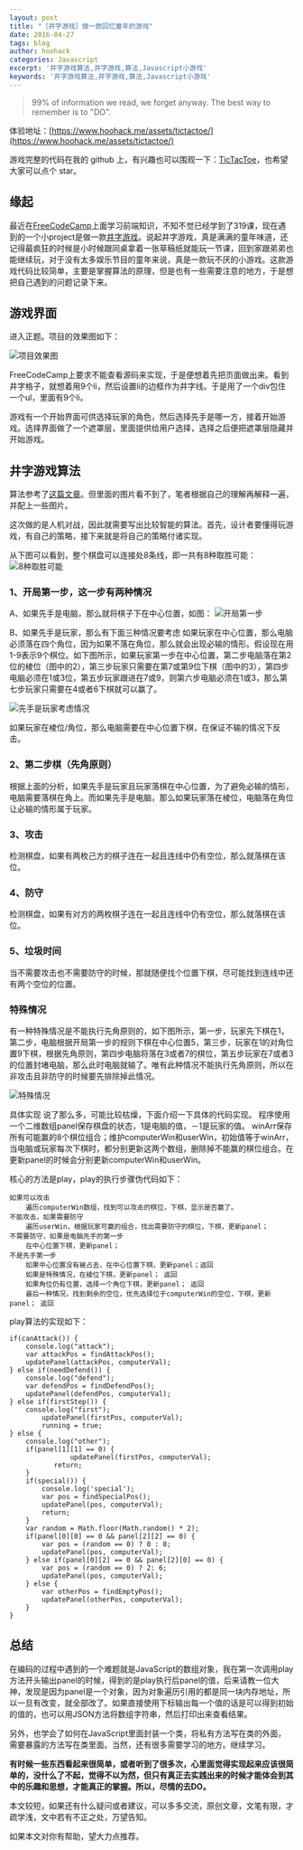 ```yaml
---
layout: post
title: "［井字游戏］做一款回忆童年的游戏"
date: 2016-04-27
tags: blog
author: hoohack
categories: Javascript
excerpt: '井字游戏算法,井字游戏,算法,Javascript小游戏'
keywords: '井字游戏算法,井字游戏,算法,Javascript小游戏'
---
```


> 99% of information we read, we forget anyway. The best way to remember
> is to "DO".

体验地址：[https://www.hoohack.me/assets/tictactoe/](https://www.hoohack.me/assets/tictactoe/)

游戏完整的代码在我的 github 上，有兴趣也可以围观一下：[TicTacToe](https://github.com/hoohack/TicTacToe)，也希望大家可以点个 star。

## 缘起
最近在[FreeCodeCamp](https://www.freecodecamp.com/)上面学习前端知识，不知不觉已经学到了319课，现在遇到的一个小project是做一款[井字游戏](https://www.freecodecamp.com/challenges/build-a-tic-tac-toe-game)。说起井字游戏，真是满满的童年味道，还记得最疯狂的时候是小时候跟同桌拿着一张草稿纸就能玩一节课，回到家跟弟弟也能继续玩，对于没有太多娱乐节目的童年来说，真是一款玩不厌的小游戏。这款游戏代码比较简单，主要是掌握算法的原理，但是也有一些需要注意的地方，于是想把自己遇到的问题记录下来。

## 游戏界面
进入正题。项目的效果图如下：



![项目效果图](http://7u2eqw.com1.z0.glb.clouddn.com/%E4%BA%95%E5%AD%97%E6%B8%B8%E6%88%8F-%E9%A1%B9%E7%9B%AE%E7%9A%84%E6%95%88%E6%9E%9C%E5%9B%BE)

FreeCodeCamp上要求不能查看源码来实现，于是便想着先把页面做出来。看到井字格子，就想着用9个li，然后设置li的边框作为井字线。于是用了一个div包住一个ul，里面有9个li。

游戏有一个开始界面可供选择玩家的角色，然后选择先手是哪一方，接着开始游戏。选择界面做了一个遮罩层，里面提供给用户选择，选择之后便把遮罩层隐藏并开始游戏。

## 井字游戏算法
算法参考了[这篇文章](http://blog.jobbole.com/24719/)。但里面的图片看不到了，笔者根据自己的理解再解释一遍，并配上一些图片。

这次做的是人机对战，因此就需要写出比较智能的算法。首先，设计者要懂得玩游戏，有自己的策略，接下来就是将自己的策略付诸实现。

从下图可以看到，整个棋盘可以连接处8条线，即一共有8种取胜可能：
![8种取胜可能](http://7u2eqw.com1.z0.glb.clouddn.com/%E4%BA%95%E5%AD%97%E6%B8%B8%E6%88%8F-8%E7%A7%8D%E5%8F%96%E8%83%9C%E5%8F%AF%E8%83%BD)


### 1、开局第一步，这一步有两种情况
A、如果先手是电脑，那么就将棋子下在中心位置，如图：
![开局第一步](http://7u2eqw.com1.z0.glb.clouddn.com/%E4%BA%95%E5%AD%97%E6%B8%B8%E6%88%8F-%E5%BC%80%E5%B1%80%E7%AC%AC%E4%B8%80%E6%AD%A5)


B、如果先手是玩家，那么有下面三种情况要考虑
如果玩家在中心位置，那么电脑必须落在四个角位，因为如果不落在角位，那么就会出现必输的情形。假设现在用1-9表示9个棋位。如下图所示，如果玩家第一步在中心位置，第二步电脑落在第2位的棱位（图中的2），第三步玩家只需要在第7或第9位下棋（图中的3），第四步电脑必须在1或3位，第五步玩家跟进在7或9，则第六步电脑必须在1或3，那么第七步玩家只需要在4或者6下棋就可以赢了。

![先手是玩家考虑情况](http://7u2eqw.com1.z0.glb.clouddn.com/%E4%BA%95%E5%AD%97%E6%B8%B8%E6%88%8F-%E5%85%88%E6%89%8B%E6%98%AF%E7%8E%A9%E5%AE%B6%E8%80%83%E8%99%91%E6%83%85%E5%86%B5)

如果玩家在棱位/角位，那么电脑需要在中心位置下棋，在保证不输的情况下反击。

### 2、第二步棋（先角原则）
根据上面的分析，如果先手是玩家且玩家落棋在中心位置，为了避免必输的情形，电脑需要落棋在角上。而如果先手是电脑，那么如果玩家落在棱位，电脑落在角位让必输的情形属于玩家。

### 3、攻击
检测棋盘，如果有两枚己方的棋子连在一起且连线中仍有空位，那么就落棋在该位。

### 4、防守
检测棋盘，如果有对方的两枚棋子连在一起且连线中仍有空位，那么就落棋在该位。

### 5、垃圾时间
当不需要攻击也不需要防守的时候，那就随便找个位置下棋，尽可能找到连线中还有两个空位的位置。

### 特殊情况
有一种特殊情况是不能执行先角原则的，如下图所示，第一步，玩家先下棋在1，第二步，电脑根据开局第一步的规则下棋在中心位置5，第三步，玩家在1的对角位置9下棋，根据先角原则，第四步电脑将落在3或者7的棋位，第五步玩家在7或者3的位置封堵电脑，那么此时电脑就输了。唯有此种情况不能执行先角原则，所以在非攻击且非防守的时候要先排除掉此情况。

![特殊情况](http://7u2eqw.com1.z0.glb.clouddn.com/%E4%BA%95%E5%AD%97%E6%B8%B8%E6%88%8F-%E7%89%B9%E6%AE%8A%E6%83%85%E5%86%B5)

具体实现
说了那么多，可能比较枯燥，下面介绍一下具体的代码实现。
程序使用一个二维数组panel保存棋盘的状态，1是电脑的值，－1是玩家的值。
winArr保存所有可能赢的8个棋位组合；维护computerWin和userWin，初始值等于winArr，当电脑或玩家每次下棋时，都分别更新这两个数组，删除掉不能赢的棋位组合。在更新panel的时候会分别更新computerWin和userWin。

核心的方法是play，play的执行步骤伪代码如下：

    如果可以攻击
        遍历computerWin数组，找到可以攻击的棋位，下棋，显示是否赢了。
    不能攻击，如果需要防守
        遍历userWin，根据玩家可赢的组合，找出需要防守的棋位，下棋，更新panel；
    不需要防守，如果是电脑先手的第一步
        在中心位置下棋，更新panel；
    不是先手第一步
        如果中心位置没有被占去，在中心位置下棋，更新panel；返回
        如果是特殊情况，在棱位下棋，更新panel； 返回
        如果角位仍有位置，选择一个角位下棋，更新panel； 返回
        最后一种情况，找到剩余的空位，优先选择位于computerWin的空位，下棋，更新panel； 返回
        
play算法的实现如下：

    if(canAttack()) {
        console.log("attack");
        var attackPos = findAttackPos();
        updatePanel(attackPos, computerVal);
    } else if(needDefend()) {
        console.log("defend");
        var defendPos = findDefendPos();
        updatePanel(defendPos, computerVal);
    } else if(firstStep()) {
        console.log("first");
            updatePanel(firstPos, computerVal);
            running = true;
    } else {
        console.log("other");
        if(panel[1][1] == 0) {
                   updatePanel(firstPos, computerVal);
               return;
        }
        if(special()) {
            console.log('special');
            var pos = findSpecialPos();
            updatePanel(pos, computerVal);
            return;
        }
        var random = Math.floor(Math.random() * 2);
        if(panel[0][0] == 0 && panel[2][2] == 0) {
            var pos = (random == 0) ? 0 : 8;
            updatePanel(pos, computerVal);
        } else if(panel[0][2] == 0 && panel[2][0] == 0) {
            var pos = (random == 0) ? 2: 6;
            updatePanel(pos, computerVal);
        } else {
            var otherPos = findEmptyPos();
            updatePanel(otherPos, computerVal);
        }
    }
    

## 总结
在编码的过程中遇到的一个难题就是JavaScript的数组对象，我在第一次调用play方法开头输出panel的时候，得到的是play执行后panel的值，后来请教一位大神，发现是因为panel是一个对象，因为对象遍历引用的都是同一块内存地址，所以一旦有改变，就全部改了。如果直接使用下标输出每一个值的话是可以得到初始的值的，也可以用JSON方法将数组字符串，然后打印出来查看结果。

另外，也学会了如何在JavaScript里面封装一个类，将私有方法写在类的外面，需要暴露的方法写在类里面。当然，还有很多需要学习的地方。继续学习。

**有时候一些东西看起来很简单，或者听到了很多次，心里面觉得实现起来应该很简单的，没什么了不起，觉得不以为然，但只有真正去实践出来的时候才能体会到其中的乐趣和思想，才能真正的掌握。所以，尽情的去DO。**

本文较短，如果还有什么疑问或者建议，可以多多交流，原创文章，文笔有限，才疏学浅，文中若有不正之处，万望告知。

如果本文对你有帮助，望大力点推荐。
